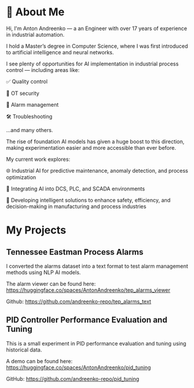 # 👋 About Me

Hi, I'm Anton Andreenko — a an Engineer with over 17 years of experience in industrial automation.

I hold a Master’s degree in Computer Science, where I was first introduced to artificial intelligence and neural networks.

I see plenty of opportunities for AI implementation in industrial process control — including areas like:

✅ Quality control

🔐 OT security

🚨 Alarm management

🛠️ Troubleshooting

...and many others.

The rise of foundation AI models has given a huge boost to this direction, making experimentation easier and more accessible than ever before.

My current work explores:

🌐 Industrial AI for predictive maintenance, anomaly detection, and process optimization

🤖 Integrating AI into DCS, PLC, and SCADA environments

🔧 Developing intelligent solutions to enhance safety, efficiency, and decision-making in manufacturing and process industries

# My Projects
## Tennessee Eastman Process Alarms

I converted the alarms dataset into a text format to test alarm management methods using NLP AI models.

The alarm viewer can be found here: https://huggingface.co/spaces/AntonAndreenko/tep_alarms_viewer

Github: https://github.com/andreenko-repo/tep_alarms_text

## PID Controller Performance Evaluation and Tuning

This is a small experiment in PID performance evaluation and tuning using historical data.

A demo can be found here: https://huggingface.co/spaces/AntonAndreenko/pid_tuning

GitHub: https://github.com/andreenko-repo/pid_tuning
